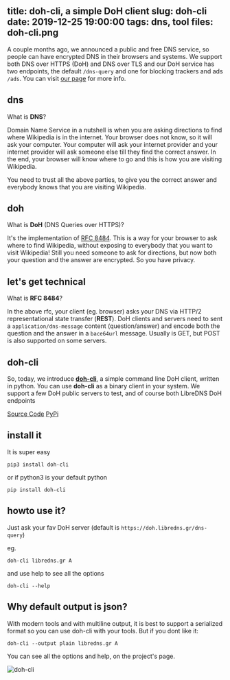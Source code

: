title: doh-cli, a simple DoH client
slug: doh-cli
date: 2019-12-25 19:00:00
tags: dns, tool
files: doh-cli.png
---

A couple months ago, we announced a public and free DNS service, so people can have encrypted DNS in their browsers and systems. We support both DNS over HTTPS (DoH) and DNS over TLS and our DoH service has two endpoints, the default `/dns-query` and one for blocking trackers and ads `/ads`. You can visit [our page](https://libredns.gr/) for more info.


dns
---

What is **DNS**?

Domain Name Service in a nutshell is when you are asking directions to find where Wikipedia is in the internet. Your browser does not know, so it will ask your computer. Your computer will ask your internet provider and your internet provider will ask someone else till they find the correct answer. In the end, your browser will know where to go and this is how you are visiting Wikipedia.

You need to trust all the above parties, to give you the correct answer and everybody knows that you are visiting Wikipedia.


doh
---

What is **DoH** (DNS Queries over HTTPS)?

It's the implementation of [RFC 8484](https://tools.ietf.org/html/rfc8484). This is a way for your browser to ask where to find Wikipedia, without exposing to everybody that you want to visit Wikipedia! Still you need someone to ask for directions, but now both your question and the answer are encrypted. So you have privacy.


let's get technical
---

What is **RFC 8484**?

In the above rfc, your client (eg. browser) asks your DNS via HTTP/2 representational state transfer (**REST**). DoH clients and servers need to sent a `application/dns-message` content (question/answer) and encode both the question and the answer in a `bace64url` message. Usually is GET, but POST is also supported on some servers.

doh-cli
---

So, today, we introduce **[doh-cli](https://gitlab.com/libreops/doh-cli)**, a simple command line DoH client, written in python. You can use **doh-cli** as a binary client in your system. We support a few DoH public servers to test, and of course both LibreDNS DoH endpoints

[Source Code](https://gitlab.com/libreops/doh-cli)
[PyPi](https://pypi.org/project/doh-cli/)


install it
---

It is super easy

`pip3 install doh-cli`

or if python3 is your default python

`pip install doh-cli`

howto use it?
---

Just ask your fav DoH server (default is `https://doh.libredns.gr/dns-query`)

eg.

`doh-cli libredns.gr A`

and use help to see all the options

`doh-cli --help`

Why default output is json?
---

With modern tools and with multiline output, it is best to support a serialized format so you can use doh-cli with your tools. But if you dont like it:

`doh-cli --output plain libredns.gr A`

You can see all the options and help, on the project's page.

![doh-cli](doh-cli.png)
